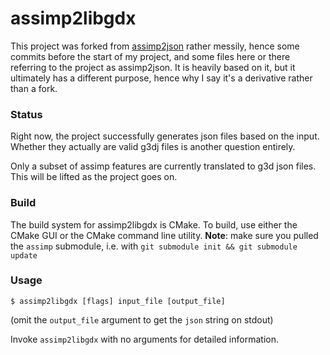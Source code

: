 assimp2libgdx
========

This project was forked from [assimp2json](https://github.com/acgessler/assimp2json/) rather messily, hence some commits before the start of my project, and some files here or there referring to the project as assimp2json. It is heavily based on it, but it ultimately has a different purpose, hence why I say it's a derivative rather than a fork. 

### Status ###

Right now, the project successfully generates json files based on the input. Whether they actually are valid g3dj files is another question entirely. 

Only a subset of assimp features are currently translated to g3d json files. This will be lifted as the project goes on. 

### Build ###

The build system for assimp2libgdx is CMake. To build, use either the CMake GUI or the CMake command line utility. __Note__: make sure you pulled the `assimp` submodule, i.e. with `git submodule init && git submodule update`

### Usage ###

``` 
$ assimp2libgdx [flags] input_file [output_file] 
```

(omit the `output_file` argument to get the `json` string on stdout)

Invoke `assimp2libgdx` with no arguments for detailed information.







